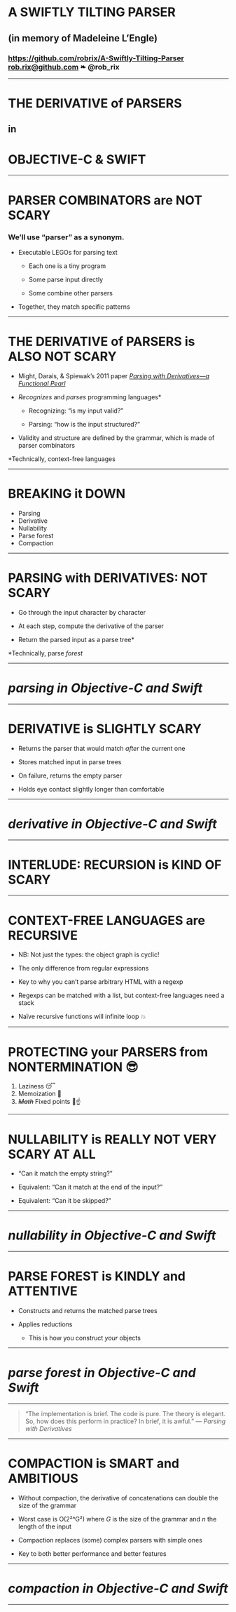 # A SWIFTLY TILTING PARSER

## (in memory of Madeleine L’Engle)

### https://github.com/robrix/A-Swiftly-Tilting-Parser <br/> rob.rix@github.com ❧ @rob_rix

---

# THE DERIVATIVE of PARSERS
## in
# OBJECTIVE-C & SWIFT

---

# PARSER COMBINATORS are NOT SCARY

### We’ll use “parser” as a synonym.

- Executable LEGOs for parsing text

	- Each one is a tiny program

	- Some parse input directly
	
	- Some combine other parsers

- Together, they match specific patterns

---

# THE DERIVATIVE of PARSERS is ALSO NOT SCARY

- Might, Darais, & Spiewak’s 2011 paper *[Parsing with Derivatives—a Functional Pearl](http://matt.might.net/papers/might2011derivatives.pdf)*

- *Recognizes* and *parses* programming languages*

	- Recognizing: “is my input valid?”

	- Parsing: “how is the input structured?”

- Validity and structure are defined by the grammar, which is made of parser combinators

*Technically, context-free languages

---

# BREAKING it DOWN

- Parsing
- Derivative
- Nullability
- Parse forest
- Compaction

---

# PARSING with DERIVATIVES: NOT SCARY

- Go through the input character by character

- At each step, compute the derivative of the parser

- Return the parsed input as a parse tree*

\*Technically, parse *forest*

---

# *parsing in Objective-C and Swift*

---

# DERIVATIVE is SLIGHTLY SCARY

- Returns the parser that would match *after* the current one

- Stores matched input in parse trees

- On failure, returns the empty parser

- Holds eye contact slightly longer than comfortable 

---

# *derivative in Objective-C and Swift*

---

# INTERLUDE: RECURSION is KIND OF SCARY

---

# CONTEXT-FREE LANGUAGES are RECURSIVE

- NB: Not just the types: the object graph is cyclic!

- The only difference from regular expressions

- Key to why you can’t parse arbitrary HTML with a regexp

- Regexps can be matched with a list, but context-free languages need a stack

- Naïve recursive functions will infinite loop 💥

---

# PROTECTING your PARSERS from NONTERMINATION 😎

1. Laziness 😴
2. Memoization 📎
3. ~~*Math*~~ Fixed points 🔨☝️

---

# NULLABILITY is REALLY NOT VERY SCARY AT ALL

- “Can it match the empty string?”

- Equivalent: “Can it match at the end of the input?”

- Equivalent: “Can it be skipped?”

---

# *nullability in Objective-C and Swift*

---

# PARSE FOREST is KINDLY and ATTENTIVE

- Constructs and returns the matched parse trees

- Applies reductions

	- This is how you construct *your* objects

---

# *parse forest in Objective-C and Swift*

---

> “The implementation is brief. The code is pure. The theory is elegant. So, how does this perform in practice? In brief, it is awful.” — *Parsing with Derivatives*

---

# COMPACTION is SMART and AMBITIOUS

- Without compaction, the derivative of concatenations can double the size of the grammar

- Worst case is O(2²ⁿG²) where *G* is the size of the grammar and *n* the length of the input

- Compaction replaces (some) complex parsers with simple ones

- Key to both better performance and better features

---

# *compaction in Objective-C and Swift*

---
